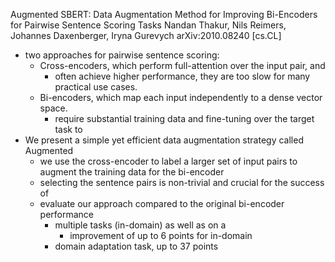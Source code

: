 Augmented SBERT: Data Augmentation Method for Improving Bi-Encoders
  for Pairwise Sentence Scoring Tasks
Nandan Thakur, Nils Reimers, Johannes Daxenberger, Iryna Gurevych
arXiv:2010.08240 [cs.CL]

* two approaches for pairwise sentence scoring:
  * Cross-encoders, which perform full-attention over the input pair, and
    * often achieve higher performance, they are too slow for many practical use cases.
  * Bi-encoders, which map each input independently to a dense vector space.
    * require substantial training data and fine-tuning over the target task to
* We present a simple yet efficient data augmentation strategy called Augmented
  * we use the cross-encoder to label a larger set of input pairs to augment the
    training data for the bi-encoder
  * selecting the sentence pairs is non-trivial and crucial for the success of
  * evaluate our approach compared to the original bi-encoder performance
    * multiple tasks (in-domain) as well as on a
      * improvement of up to 6 points for in-domain
    * domain adaptation task, up to 37 points
